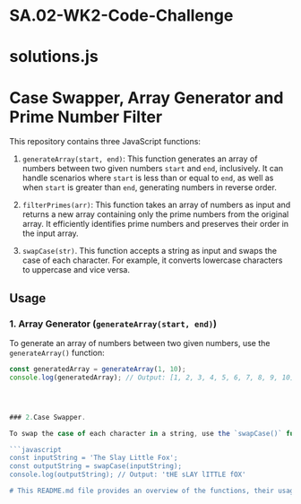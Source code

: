 # SA.02-WK2-Code-Challenge
# solutions.js

# Case Swapper, Array Generator and Prime Number Filter

This repository contains three JavaScript functions:

1. `generateArray(start, end)`: This function generates an array of numbers between two given numbers `start` and `end`, inclusively. It can handle scenarios where `start` is less than or equal to `end`, as well as when `start` is greater than `end`, generating numbers in reverse order.

2. `filterPrimes(arr)`: This function takes an array of numbers as input and returns a new array containing only the prime numbers from the original array. It efficiently identifies prime numbers and preserves their order in the input array.
3. `swapCase(str)`. This function accepts a string as input and swaps the case of each character. For example, it converts lowercase characters to uppercase and vice versa.


## Usage

### 1. Array Generator (`generateArray(start, end)`)

To generate an array of numbers between two given numbers, use the `generateArray()` function:

```javascript
const generatedArray = generateArray(1, 10);
console.log(generatedArray); // Output: [1, 2, 3, 4, 5, 6, 7, 8, 9, 10]




### 2.Case Swapper.

To swap the case of each character in a string, use the `swapCase()` function:

```javascript
const inputString = 'The Slay Little Fox';
const outputString = swapCase(inputString);
console.log(outputString); // Output: 'tHE sLAY lITTLE fOX'

# This README.md file provides an overview of the functions, their usage, and encourages contributions.